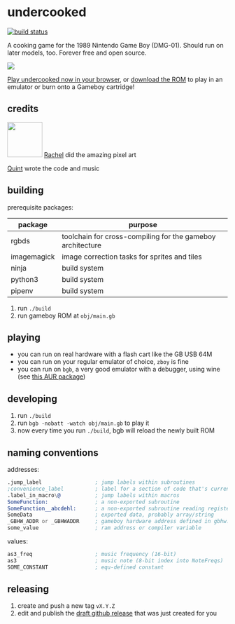 # undercooked

[![build status](https://github.com/qguv/undercooked/workflows/build/badge.svg?branch=master)](https://github.com/qguv/undercooked/actions?query=workflow%3Abuild+branch%3Amaster)

A cooking game for the 1989 Nintendo Game Boy (DMG-01). Should run on later models, too. Forever free and open source.

<img src="https://raw.githubusercontent.com/qguv/undercooked/master/art/title.png" /></a>

[Play undercooked now in your browser](https://qguv.github.io/undercooked), or [download the ROM](https://qguv.github.io/undercooked) to play in an emulator or burn onto a Gameboy cartridge!

## credits

<img width=80 src="https://retchdots.carrd.co/assets/images/image02.jpg?v81760597676551" /> [Rachel](https://retchdots.carrd.co/) did the amazing pixel art

[Quint](https://github.com/qguv) wrote the code and music

## building

prerequisite packages:

package       | purpose
------------- | -------
rgbds         | toolchain for cross-compiling for the gameboy architecture
imagemagick   | image correction tasks for sprites and tiles
ninja         | build system
python3       | build system
pipenv        | build system

1. run `./build`
2. run gameboy ROM at `obj/main.gb`

## playing

- you can run on real hardware with a flash cart like the GB USB 64M
- you can run on your regular emulator of choice, `zboy` is fine
- you can run on `bgb`, a very good emulator with a debugger, using wine (see [this AUR package](https://aur.archlinux.org/packages/bgb))

## developing

1. run `./build`
2. run `bgb -nobatt -watch obj/main.gb` to play it
3. now every time you run `./build`, bgb will reload the newly built ROM

## naming conventions

addresses:

```asm
.jump_label                 ; jump labels within subroutines
;convenience_label          ; label for a section of code that's currently entered by fallthrough
.label_in_macro\@           ; jump labels within macros
SomeFunction:               ; a non-exported subroutine
SomeFunction__abcdehl:      ; a non-exported subroutine reading registers a, b, c, d, e, h, and l as arguments
SomeData                    ; exported data, probably array/string
_GBHW_ADDR or _GBHWADDR     ; gameboy hardware address defined in gbhw.inc
some_value                  ; ram address or compiler variable
```

values:

```asm
as3_freq                    ; music frequency (16-bit)
as3                         ; music note (8-bit index into NoteFreqs)
SOME_CONSTANT               ; equ-defined constant
```

## releasing

1. create and push a new tag `vX.Y.Z`
2. edit and publish the [draft github release](https://github.com/qguv/undercooked/releases) that was just created for you
